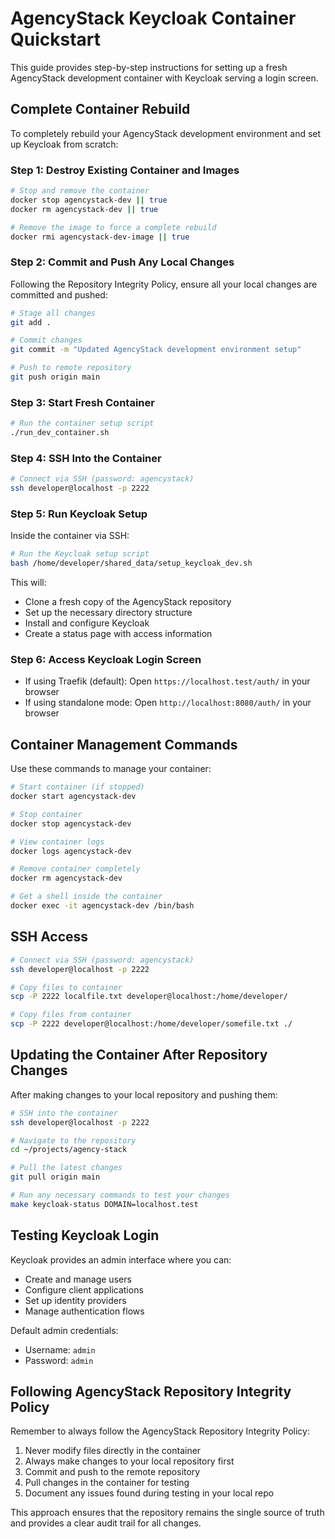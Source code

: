 # AgencyStack Keycloak Container Quickstart

This guide provides step-by-step instructions for setting up a fresh AgencyStack development container with Keycloak serving a login screen.

## Complete Container Rebuild

To completely rebuild your AgencyStack development environment and set up Keycloak from scratch:

### Step 1: Destroy Existing Container and Images

```bash
# Stop and remove the container
docker stop agencystack-dev || true
docker rm agencystack-dev || true

# Remove the image to force a complete rebuild
docker rmi agencystack-dev-image || true
```

### Step 2: Commit and Push Any Local Changes

Following the Repository Integrity Policy, ensure all your local changes are committed and pushed:

```bash
# Stage all changes
git add .

# Commit changes
git commit -m "Updated AgencyStack development environment setup"

# Push to remote repository
git push origin main
```

### Step 3: Start Fresh Container

```bash
# Run the container setup script
./run_dev_container.sh
```

### Step 4: SSH Into the Container

```bash
# Connect via SSH (password: agencystack)
ssh developer@localhost -p 2222
```

### Step 5: Run Keycloak Setup

Inside the container via SSH:

```bash
# Run the Keycloak setup script
bash /home/developer/shared_data/setup_keycloak_dev.sh
```

This will:
- Clone a fresh copy of the AgencyStack repository
- Set up the necessary directory structure
- Install and configure Keycloak
- Create a status page with access information

### Step 6: Access Keycloak Login Screen

- If using Traefik (default): Open `https://localhost.test/auth/` in your browser
- If using standalone mode: Open `http://localhost:8080/auth/` in your browser

## Container Management Commands

Use these commands to manage your container:

```bash
# Start container (if stopped)
docker start agencystack-dev

# Stop container
docker stop agencystack-dev

# View container logs
docker logs agencystack-dev

# Remove container completely
docker rm agencystack-dev

# Get a shell inside the container
docker exec -it agencystack-dev /bin/bash
```

## SSH Access

```bash
# Connect via SSH (password: agencystack)
ssh developer@localhost -p 2222

# Copy files to container
scp -P 2222 localfile.txt developer@localhost:/home/developer/

# Copy files from container
scp -P 2222 developer@localhost:/home/developer/somefile.txt ./
```

## Updating the Container After Repository Changes

After making changes to your local repository and pushing them:

```bash
# SSH into the container
ssh developer@localhost -p 2222

# Navigate to the repository
cd ~/projects/agency-stack

# Pull the latest changes
git pull origin main

# Run any necessary commands to test your changes
make keycloak-status DOMAIN=localhost.test
```

## Testing Keycloak Login

Keycloak provides an admin interface where you can:
- Create and manage users
- Configure client applications
- Set up identity providers
- Manage authentication flows

Default admin credentials:
- Username: `admin`
- Password: `admin`

## Following AgencyStack Repository Integrity Policy

Remember to always follow the AgencyStack Repository Integrity Policy:
1. Never modify files directly in the container
2. Always make changes to your local repository first
3. Commit and push to the remote repository
4. Pull changes in the container for testing
5. Document any issues found during testing in your local repo

This approach ensures that the repository remains the single source of truth and provides a clear audit trail for all changes.
